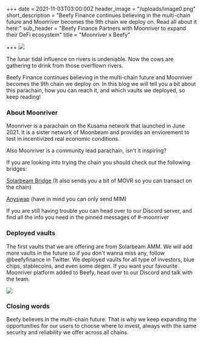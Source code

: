 +++
date = 2021-11-03T03:00:00Z
header_image = "/uploads/image0.png"
short_description = "Beefy Finance continues believing in the multi-chain future and Moonriver becomes the 9th chain we deploy on. Read all about it here:"
sub_header = "Beefy Finance Partners with Moonriver to expand their DeFi ecosystem"
title = "Moonriver x Beefy"

+++
![](/uploads/image0.png)

The lunar tidal influence on rivers is undeniable. Now the cows are gathering to drink from those overflown rivers.

Beefy Finance continues believing in the multi-chain future and Moonriver becomes the 9th chain we deploy on. In this blog we will tell you a bit about this parachain, how you can reach it, and which vaults we deployed, so keep reading!

### About Moonriver

Moonriver is a parachain on the Kusama network that launched in June 2021. It is a sister network of Moonbeam and provides an enviorement to test in incentivized real economic conditions.

Also Moonriver is a community lead parachain, isn't it inspiring?

If you are looking into trying the chain you should check out the following bridges:

[Solarbeam Bridge](https://app.solarbeam.io/bridge) (It also sends you a bit of MOVR so you can transact on the chain)

[Anyswap](https://anyswap.exchange/) (have in mind you can only send MIM)

If you are still having trouble you can head over to our Discord server, and find all the info you need in the pinned messages of #-moonriver

### Deployed vaults

The first vaults that we are offering are from Solarbeam AMM. We will add more vaults in the future so if you don't wanna miss any, follow @beefyfinance in Twitter. We deployed vaults for all type of investors, blue chips, stablecoins, and even some degen. If you want your favourite Moonriver platform added to Beefy, head over to our Discord and talk with the team.

![](/uploads/solarbeam.png)

### Closing words

Beefy believes in the multi-chain future. That is why we keep expanding the opportunities for our users to choose where to invest, always with the same security and reliability we offer across all chains.